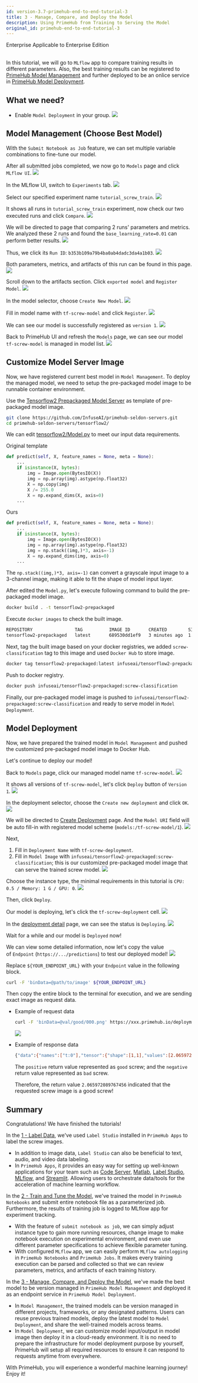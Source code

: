 ```yaml
---
id: version-3.7-primehub-end-to-end-tutorial-3
title: 3 - Manage, Compare, and Deploy the Model
description: Using PrimeHub from Training to Serving the Model
original_id: primehub-end-to-end-tutorial-3
---
```

<div class="label-sect">
  <div class="ee-only tooltip">Enterprise
    <span class="tooltiptext">Applicable to Enterprise Edition</span>
  </div>
</div>
<br>

In this tutorial, we will go to `MLflow` app to compare training results in different parameters. Also, the best training results can be registered to [PrimeHub Model Management](model-management) and further deployed to be an onlice service in [PrimeHub Model Deployment](model-deployment-feature).

## What we need?

- Enable `Model Deployment` in your group.
![](assets/primehub-end-to-end-tutorial-model-deployment.png)

## Model Management (Choose Best Model)

With the `Submit Notebook as Job` feature, we can set multiple variable combinations to fine-tune our model. 

After all submitted jobs completed, we now go to `Models` page and click `MLflow UI`.
![](assets/tutorial_models_mlflow_ui.png)

In the MLflow UI, switch to `Experiments` tab.
![](assets/tutorial_mlflow_experiments.png)

Select our specified experiment name `tutorial_screw_train`.
![](assets/tutorial_mlflow_experiment_selected.png)

It shows all runs in `tutorial_screw_train` experiment, now check our two executed runs and click `Compare`.
![](assets/tutorial_mlflow_experiment_compare.png)

We will be directed to page that comparing 2 runs' parameters and metrics. We analyzed these 2 runs and found the `base_learning_rate=0.01` can perform better results.
![](assets/tutorial_mlflow_experiment_compare_result.png)

Thus, we click its `Run ID`: `b353b109a79b4ba0ab4dadc3da4a1b03`.
![](assets/tutorial_mlflow_experiment_click_run_id.png)

Both parameters, metrics, and artifacts of this run can be found in this page.
![](assets/tutorial_mlflow_run.png)

Scroll down to the artifacts section. Click `exported model` and `Register Model`.
![](assets/tutorial_mlflow_run_register_model.png)

In the model selector, choose `Create New Model`.
![](assets/tutorial_mlflow_create_new_model.png)

Fill in model name with `tf-screw-model` and click `Register`.
![](assets/tutorial_mlflow_fill_model_name.png)

We can see our model is successfully registered as `version 1`.
![](assets/tutorial_mlflow_registered_v1.png)

Back to PrimeHub UI and refresh the `Models` page, we can see our model `tf-screw-model` is managed in model list.
![](assets/tutorial_models_managed.png)

## Customize Model Server Image

Now, we have registered current best model in `Model Management`. To deploy the managed model, we need to setup the pre-packaged model image to be runnable container environment.

Use the [Tensorflow2 Prepackaged Model Server](https://github.com/InfuseAI/primehub-seldon-servers/tree/master/tensorflow2) as template of pre-packaged model image.

```bash
git clone https://github.com/InfuseAI/primehub-seldon-servers.git
cd primehub-seldon-servers/tensorflow2/
```

We can edit [tensorflow2/Model.py](https://github.com/InfuseAI/primehub-seldon-servers/blob/master/tensorflow2/tensorflow2/Model.py) to meet our input data requirements.

Original template
```python
def predict(self, X, feature_names = None, meta = None):
    ...
    if isinstance(X, bytes):
        img = Image.open(BytesIO(X))
        img = np.array(img).astype(np.float32)
        X = np.copy(img)
        X /= 255.0
        X = np.expand_dims(X, axis=0)
    ...
```

Ours
```python
def predict(self, X, feature_names = None, meta = None):
    ...
    if isinstance(X, bytes):
        img = Image.open(BytesIO(X))
        img = np.array(img).astype(np.float32)
        img = np.stack((img,)*3, axis=-1)
        X = np.expand_dims(img, axis=0)
    ...
```

The `np.stack((img,)*3, axis=-1)` can convert a grayscale input image to a 3-channel image, making it able to fit the shape of model input layer.

After edited the `Model.py`, let's execute following command to build the pre-packaged model image.

```bash
docker build . -t tensorflow2-prepackaged
```

Execute `docker images` to check the built image.

```bash
REPOSITORY                TAG          IMAGE ID       CREATED        SIZE
tensorflow2-prepackaged   latest       689530dd1ef9   3 minutes ago  1.67GB
```

Next, tag the built image based on your docker registries, we added `screw-classification` tag to this image and used `Docker Hub` to store image.

```bash
docker tag tensorflow2-prepackaged:latest infuseai/tensorflow2-prepackaged:screw-classification
```

Push to docker registry.

```bash
docker push infuseai/tensorflow2-prepackaged:screw-classification
```

Finally, our pre-packaged model image is pushed to `infuseai/tensorflow2-prepackaged:screw-classification` and ready to serve model in `Model Deployment`.

## Model Deployment

Now, we have prepared the trained model in `Model Management` and pushed the customized pre-packaged model image to Docker Hub.

Let's continue to deploy our model!

Back to `Models` page, click our managed model name `tf-screw-model`.
![](assets/tutorial_models_managed.png)

It shows all versions of `tf-screw-model`, let's click `Deploy` button of `Version 1`.
![](assets/tutorial_models_version.png)

In the deployment selector, choose the `Create new deployment` and click `OK`.
![](assets/tutorial_models_create_new_deployment.png)

We will be directed to [Create Deployment](model-deployment-feature#create) page. And the `Model URI` field will be auto fill-in with registered model scheme (`models:/tf-screw-model/1`).
![](assets/tutorial_deployment_model_uri.png)

Next,

1. Fill in `Deployment Name` with `tf-screw-deployment`.
2. Fill in `Model Image` with `infuseai/tensorflow2-prepackaged:screw-classification`; this is our customized pre-packaged model image that can serve the trained screw model.
![](assets/tutorial_deployment_name_model_image.png)

Choose the instance type, the minimal requirements in this tutorial is `CPU: 0.5 / Memory: 1 G / GPU: 0`.
![](assets/mdeploy_quickstart_deployresource.png)

Then, click `Deploy`.

Our model is deploying, let's click the `tf-screw-deployment` cell.
![](assets/tutorial_deployment_cell.png)

In the [deployment detail](model-deployment-feature#deployment-detail) page, we can see the status is `Deploying`.
![](assets/tutorial_deployment_deploying.png)

Wait for a while and our model is `Deployed` now!

We can view some detailed information, now let's copy the value of `Endpoint` (`https://.../predictions`) to test our deployed model!
![](assets/tutorial_deployment_deployed.png)

Replace `${YOUR_ENDPOINT_URL}` with your `Endpoint` value in the following block.

```bash
curl -F 'binData=@path/to/image' ${YOUR_ENDPOINT_URL}
```

Then copy the entire block to the terminal for execution, and we are sending exact image as request data.

- Example of request data

    ```bash
    curl -F 'binData=@val/good/000.png' https://xxx.primehub.io/deployment/tf-screw-deployment-xxxxx/api/v1.0/predictions
    ```
    ![](assets/tutorial_good_screw.png)

- Example of response data
    ```bash
    {"data":{"names":["t:0"],"tensor":{"shape":[1,1],"values":[2.065972089767456]}},"meta":{"requestPath":{"model":"infuseai/tensorflow2-prepackaged:screw-classification"}}}
    ```
    The `positive` return value represented as `good` screw; and the `negative` return value represented as `bad` screw.

    Therefore, the return value `2.065972089767456` indicated that the requested screw image is a good screw!

## Summary

Congratulations! We have finished the tutorials!

In the [1 - Label Data](primehub-end-to-end-tutorial-1), we've used `Label Studio` installed in `PrimeHub Apps` to label the screw images.
- In addition to image data, `Label Studio` can also be beneficial to text, audio, and video data labeling.
- In `PrimeHub Apps`, it provides an easy way for setting up well-known applications for your team such as [Code Server](primehub-app-builtin-code-server), [Matlab](primehub-app-builtin-matlab), [Label Studio](primehub-app-builtin-label-studio), [MLflow](primehub-app-builtin-mlflow), and [Streamlit](primehub-app-builtin-streamlit). Allowing users to orchestrate data/tools for the acceleration of machine learning workflow.

In the [2 - Train and Tune the Model](primehub-end-to-end-tutorial-2), we've trained the model in `PrimeHub Notebooks` and submit entire notebook file as a parameterized job. Furthermore, the results of training job is logged to MLflow app for experiment tracking.
- With the feature of `submit notebook as job`, we can simply adjust instance type to gain more running resources, change image to make notebook execution on experimental environment, and even use different parameter specifications to achieve flexible parameter tuning.
- With configured `MLflow` app, we can easily perform `MLflow autologging` in `PrimeHub Notebooks` and `PrimeHub Jobs`. It makes every training execution can be parsed and collected so that we can review parameters, metrics, and artifacts of each training history.

In the [3 - Manage, Compare, and Deploy the Model](primehub-end-to-end-tutorial-3), we've made the best model to be version managed in `PrimeHub Model Management` and deployed it as an endpoint service in `PrimeHub Model Deployment`.
- In `Model Management`, the trained models can be version managed in different projects, frameworks, or any designated patterns. Users can reuse previous trained models, deploy the latest model to `Model Deployment`, and share the well-trained models across teams.
- In `Model Deployment`, we can customize model input/output in model image then deploy it in a cloud-ready environment. It is no need to prepare the infrastructure for model deployment purpose by yourself, PrimeHub will setup all required resources to ensure it can respond to requests anytime from everywhere.

With PrimeHub, you will experience a wonderful machine learning journey! Enjoy it!
